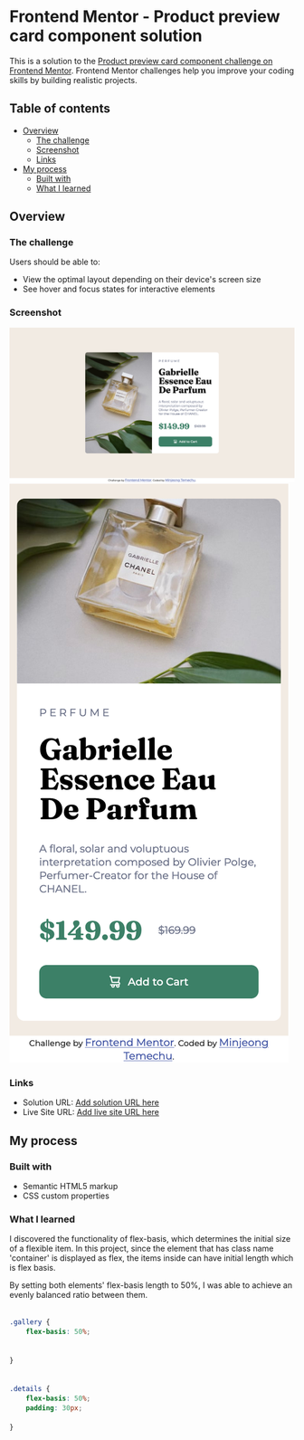 # Frontend Mentor - Product preview card component solution

This is a solution to the [Product preview card component challenge on Frontend Mentor](https://www.frontendmentor.io/challenges/product-preview-card-component-GO7UmttRfa). Frontend Mentor challenges help you improve your coding skills by building realistic projects. 

## Table of contents

- [Overview](#overview)
  - [The challenge](#the-challenge)
  - [Screenshot](#screenshot)
  - [Links](#links)
- [My process](#my-process)
  - [Built with](#built-with)
  - [What I learned](#what-i-learned)




## Overview

### The challenge

Users should be able to:

- View the optimal layout depending on their device's screen size
- See hover and focus states for interactive elements

### Screenshot

![](./Screenshot-desktop.png)
![](./Screenshot-mobile.png)


### Links

- Solution URL: [Add solution URL here](https://your-solution-url.com)
- Live Site URL: [Add live site URL here](https://your-live-site-url.com)

## My process

### Built with

- Semantic HTML5 markup
- CSS custom properties



### What I learned

I discovered the functionality of flex-basis, which determines the initial size of a flexible item. 
In this project, since the element that has class name 'container' is displayed as flex,
the items inside can have initial length which is flex basis.

By setting both elements' flex-basis length to 50%, I was able to achieve an evenly balanced ratio between them.


```css

.gallery {
    flex-basis: 50%;
   

}


.details {
    flex-basis: 50%;
    padding: 30px;
    
}
```




